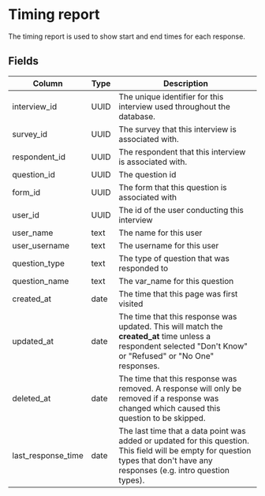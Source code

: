 # Timing report
The timing report is used to show start and end times for each response.

## Fields

| Column | Type | Description |
| --- | --- | --- |
| interview_id | UUID | The unique identifier for this interview used throughout the database.
| survey_id | UUID | The survey that this interview is associated with. |
| respondent_id | UUID | The respondent that this interview is associated with.
| question_id | UUID | The question id |
| form_id | UUID | The form that this question is associated with
| user_id | UUID | The id of the user conducting this interview
| user_name | text | The name for this user
| user_username | text | The username for this user
| question_type | text | The type of question that was responded to
| question_name | text | The var_name for this question
| created_at | date | The time that this page was first visited
| updated_at | date | The time that this response was updated. This will match the **created_at** time unless a respondent selected "Don't Know" or "Refused" or "No One" responses. 
| deleted_at | date | The time that this response was removed. A response will only be removed if a response was changed which caused this question to be skipped.
| last_response_time | date | The last time that a data point was added or updated for this question. This field will be empty for question types that don't have any responses (e.g. intro question types).

